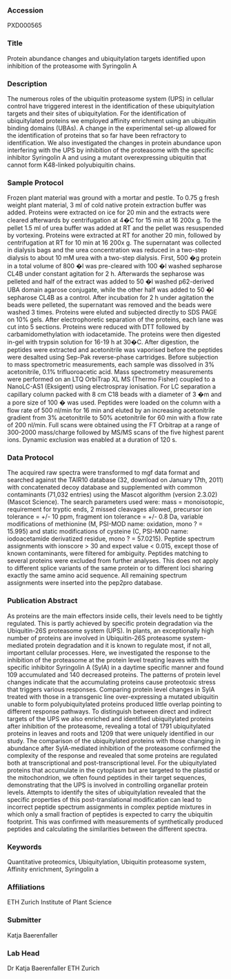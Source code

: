 ### Accession
PXD000565

### Title
Protein abundance changes and ubiquitylation targets identified upon inhibition of the proteasome with Syringolin A

### Description
The numerous roles of the ubiquitin proteasome system (UPS) in cellular control have triggered interest in the identification of these ubiquitylation targets and their sites of ubiquitylation. For the identification of ubiquitylated proteins we employed affinity enrichment using an ubiquitin binding domains (UBAs). A change in the experimental set-up allowed for the identification of proteins that so far have been refractory to identification. We also investigated the changes in protein abundance upon interfering with the UPS by inhibition of the proteasome with the specific inhibitor Syringolin A and using a mutant overexpressing ubiquitin that cannot form K48-linked polyubiquitin chains.

### Sample Protocol
Frozen plant material was ground with a mortar and pestle. To 0.75 g fresh weight plant material, 3 ml of cold native protein extraction buffer was added. Proteins were extracted on ice for 20 min and the extracts were cleared afterwards by centrifugation at 4�C for 15 min at 16 200x g. To the pellet 1.5 ml of urea buffer was added at RT and the pellet was resuspended by vortexing. Proteins were extracted at RT for another 20 min, followed by centrifugation at RT for 10 min at 16 200x g. The supernatant was collected in dialysis bags and the urea concentration was reduced in a two-step dialysis to about 10 mM urea with a two-step dialysis. First, 500 �g protein in a total volume of 800 �l was pre-cleared with 100 �l washed sepharose CL4B under constant agitation for 2 h. Afterwards the sepharose was pelleted and half of the extract was added to 50 �l washed p62-derived UBA domain agarose conjugate, while the other half was added to 50 �l sepharose CL4B as a control. After incubation for 2 h under agitation the beads were pelleted, the supernatant was removed and the beads were washed 3 times. Proteins were eluted and subjected directly to SDS PAGE on 10% gels. After electrophoretic separation of the proteins, each lane was cut into 5 sections. Proteins were reduced with DTT followed by carbamidomethylation with iodacetamide. The proteins were then digested in-gel with trypsin solution for 16-19 h at 30�C. After digestion, the peptides were extracted and acetonitrile was vaporised before the peptides were desalted using Sep-Pak reverse-phase cartridges. Before subjection to mass spectrometric measurements, each sample was dissolved in 3% acetonitrile, 0.1% trifluoroacetic acid. Mass spectrometry measurements were performed on an LTQ OrbiTrap XL MS (Thermo Fisher) coupled to a NanoLC-AS1 (Eksigent) using electrospray ionisation. For LC separation a capillary column packed with 8 cm C18 beads with a diameter of 3 �m and a pore size of 100 � was used. Peptides were loaded on the column with a flow rate of 500 nl/min for 16 min and eluted by an increasing acetonitrile gradient from 3% acetonitrile to 50% acetonitrile for 60 min with a flow rate of 200 nl/min. Full scans were obtained using the FT Orbitrap at a range of 300-2000 mass/charge followed by MS/MS scans of the five highest parent ions. Dynamic exclusion was enabled at a duration of 120 s.

### Data Protocol
The acquired raw spectra were transformed to mgf data format and searched against the TAIR10 database (32, download on January 17th, 2011) with concatenated decoy database and supplemented with common contaminants (71,032 entries) using the Mascot algorithm (version 2.3.02) (Mascot Science). The search parameters used were: mass = monoisotopic, requirement for tryptic ends, 2 missed cleavages allowed, precursor ion tolerance = +/- 10 ppm, fragment ion tolerance = +/- 0.8 Da, variable modifications of methionine (M, PSI-MOD name: oxidation, mono ? = 15.995) and static modifications of cysteine (C, PSI-MOD name: iodoacetamide derivatized residue, mono ? = 57.0215). Peptide spectrum assignments with ionscore > 30 and expect value < 0.015, except those of known contaminants, were filtered for ambiguity. Peptides matching to several proteins were excluded from further analyses. This does not apply to different splice variants of the same protein or to different loci sharing exactly the same amino acid sequence. All remaining spectrum assignments were inserted into the pep2pro database.

### Publication Abstract
As proteins are the main effectors inside cells, their levels need to be tightly regulated. This is partly achieved by specific protein degradation via the Ubiquitin-26S proteasome system (UPS). In plants, an exceptionally high number of proteins are involved in Ubiquitin-26S proteasome system-mediated protein degradation and it is known to regulate most, if not all, important cellular processes. Here, we investigated the response to the inhibition of the proteasome at the protein level treating leaves with the specific inhibitor Syringolin A (SylA) in a daytime specific manner and found 109 accumulated and 140 decreased proteins. The patterns of protein level changes indicate that the accumulating proteins cause proteotoxic stress that triggers various responses. Comparing protein level changes in SylA treated with those in a transgenic line over-expressing a mutated ubiquitin unable to form polyubiquitylated proteins produced little overlap pointing to different response pathways. To distinguish between direct and indirect targets of the UPS we also enriched and identified ubiquitylated proteins after inhibition of the proteasome, revealing a total of 1791 ubiquitylated proteins in leaves and roots and 1209 that were uniquely identified in our study. The comparison of the ubiquitylated proteins with those changing in abundance after SylA-mediated inhibition of the proteasome confirmed the complexity of the response and revealed that some proteins are regulated both at transcriptional and post-transcriptional level. For the ubiquitylated proteins that accumulate in the cytoplasm but are targeted to the plastid or the mitochondrion, we often found peptides in their target sequences, demonstrating that the UPS is involved in controlling organellar protein levels. Attempts to identify the sites of ubiquitylation revealed that the specific properties of this post-translational modification can lead to incorrect peptide spectrum assignments in complex peptide mixtures in which only a small fraction of peptides is expected to carry the ubiquitin footprint. This was confirmed with measurements of synthetically produced peptides and calculating the similarities between the different spectra.

### Keywords
Quantitative proteomics, Ubiquitylation, Ubiquitin proteasome system, Affinity enrichment, Syringolin a

### Affiliations
ETH Zurich
Institute of  Plant Science

### Submitter
Katja Baerenfaller

### Lab Head
Dr Katja Baerenfaller
ETH Zurich



